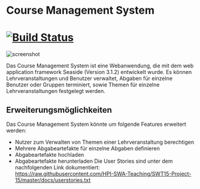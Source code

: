 # Course Management System
[![Build Status](https://travis-ci.org/HPI-SWA-Teaching/SWT15-Project-15.svg)](https://travis-ci.org/HPI-SWA-Teaching/SWT15-Project-15)
===================
![screenshot](https://raw.githubusercontent.com/HPI-SWA-Teaching/SWT15-Project-15/master/docs/cms_screenshot.png)

Das Course Management System ist eine Webanwendung, die mit dem web application framework Seaside (Version 3.1.2) entwickelt wurde. 
Es können Lehrveranstaltungen und Benutzer verwaltet, Abgaben für einzelne Benutzer oder Gruppen terminiert, sowie Themen für einzelne Lehrveranstaltungen festgelegt werden.

## Erweiterungsmöglichkeiten
Das Course Management System könnte um folgende Features erweitert werden:
- Nutzer zum Verwalten von Themen einer Lehrveranstaltung berechtigen
- Mehrere Abgabeartefakte für einzelne Abgaben definieren
- Abgabeartefakte hochladen
- Abgabeartefakte herunterladen
Die User Stories sind unter dem nachfolgenden Link dokumentiert: https://raw.githubusercontent.com/HPI-SWA-Teaching/SWT15-Project-15/master/docs/userstories.txt
